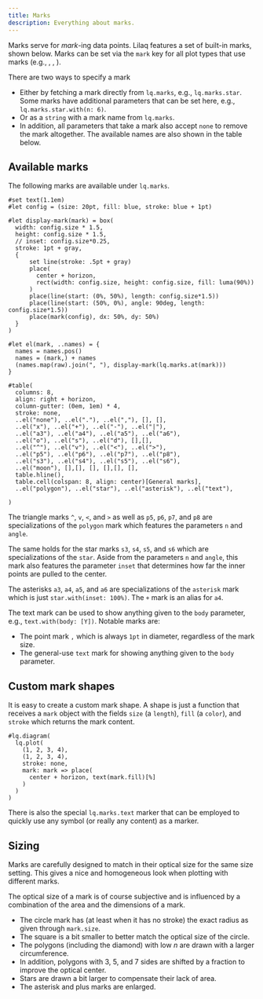 ```yaml
---
title: Marks
description: Everything about marks. 
---
```




Marks serve for _mark_-ing data points. Lilaq features a set of built-in marks, shown below. Marks can be set via the `mark` key for all plot types that use marks (e.g., <Crossref target="plot#mark" />, <Crossref target="scatter#mark" />, <Crossref target="stem#mark" />). 

There are two ways to specify a mark
- Either by fetching a mark directly from `lq.marks`, e.g., `lq.marks.star`. Some marks have additional parameters that can be set here, e.g., `lq.marks.star.with(n: 6)`. 
- Or as a `string` with a mark name from `lq.marks`. 
- In addition, all parameters that take a mark also accept `none` to remove the mark altogether. 
The available names are also shown in the table below. 



## Available marks

The following marks are available under `lq.marks`. 
```typ render
#set text(1.1em)
#let config = (size: 20pt, fill: blue, stroke: blue + 1pt)

#let display-mark(mark) = box(
  width: config.size * 1.5, 
  height: config.size * 1.5,
  // inset: config.size*0.25,
  stroke: 1pt + gray,
  {
      set line(stroke: .5pt + gray)
      place(
        center + horizon,
        rect(width: config.size, height: config.size, fill: luma(90%))
      )
      place(line(start: (0%, 50%), length: config.size*1.5))
      place(line(start: (50%, 0%), angle: 90deg, length: config.size*1.5))
      place(mark(config), dx: 50%, dy: 50%)
  }
)

#let el(mark, ..names) = {
  names = names.pos()
  names = (mark,) + names
  (names.map(raw).join(", "), display-mark(lq.marks.at(mark)))
}

#table(
  columns: 8,
  align: right + horizon,
  column-gutter: (0em, 1em) * 4,
  stroke: none,
  ..el("none"), ..el("."), ..el(","), [], [],
  ..el("x"), ..el("+"), ..el("-"), ..el("|"), 
  ..el("a3"), ..el("a4"), ..el("a5"), ..el("a6"), 
  ..el("o"), ..el("s"), ..el("d"), [],[],
  ..el("^"), ..el("v"), ..el("<"), ..el(">"),
  ..el("p5"), ..el("p6"), ..el("p7"), ..el("p8"),
  ..el("s3"), ..el("s4"), ..el("s5"), ..el("s6"),
  ..el("moon"), [],[], [], [],[], [],
  table.hline(),
  table.cell(colspan: 8, align: center)[General marks],
  ..el("polygon"), ..el("star"), ..el("asterisk"), ..el("text"), 

)
```



The triangle marks `^`, `v`, `<`, and `>` as well as `p5`, `p6`, `p7`, and `p8` are specializations of the `polygon` mark which features the parameters `n` and `angle`. 

The same holds for the star marks `s3`, `s4`, `s5`, and `s6` which are specializations of the `star`. Aside from the parameters `n` and `angle`, this mark also features the parameter `inset` that determines how far the inner points are pulled to the center.

The asterisks `a3`, `a4`, `a5`, and `a6` are specializations of the `asterisk` mark which is just `star.with(inset: 100%)`. The `+` mark is an alias for `a4`. 

The text mark can be used to show anything given to the `body` parameter, e.g., `text.with(body: [Y])`. 
Notable marks are:
- The point mark `,` which is always `1pt` in diameter, regardless of the mark size. 
- The general-use `text` mark for showing anything given to the `body` parameter. 


## Custom mark shapes

It is easy to create a custom mark shape. A shape is just a function that receives a `mark` object with the fields `size` (a `length`), `fill` (a `color`), and `stroke` which returns the mark content. 

```example
#lq.diagram(
  lq.plot(
    (1, 2, 3, 4),
    (1, 2, 3, 4),
    stroke: none,
    mark: mark => place(
      center + horizon, text(mark.fill)[%]
    )
  )
)
```

There is also the special `lq.marks.text` marker that can be employed to quickly use any symbol (or really any content) as a marker. 


## Sizing

Marks are carefully designed to match in their optical size for the same size setting. This gives a nice and homogeneous look when plotting with different marks. 

The optical size of a mark is of course subjective and is influenced by a combination of the area and the dimensions of a mark. 


- The circle mark has (at least when it has no stroke) the exact radius as given through `mark.size`. 
- The square is a bit smaller to better match the optical size of the circle. 
- The polygons (including the diamond) with low $n$ are drawn with a larger circumference. 
- In addition, polygons with 3, 5, and 7 sides are shifted by a fraction to improve the optical center. 
- Stars are drawn a bit larger to compensate their lack of area. 
- The asterisk and plus marks are enlarged. 

